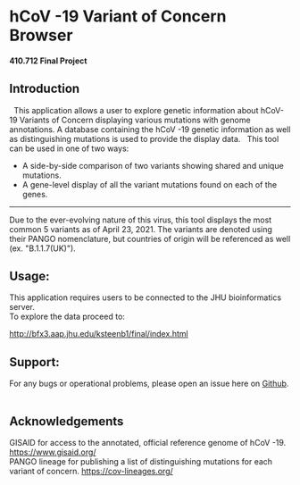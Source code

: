 # hCoV -19 Variant of Concern Browser
#### 410.712 Final Project
## Introduction
 
This application allows a user to explore genetic information about hCoV-19 Variants of Concern displaying various mutations with genome annotations.  A database containing the hCoV -19 genetic information as well as distinguishing mutations is used to provide the display data.
 
  This tool can be used in one of two ways:
  * A side-by-side comparison of two variants showing shared and unique mutations.
  * A gene-level display of all the variant mutations found on each of the genes.  
***
Due to the ever-evolving nature of this virus, this tool displays the most common 5 variants as of April 23, 2021.  The variants are denoted using their PANGO nomenclature, but countries of origin will be referenced as well (ex. "B.1.1.7(UK)").
 
## Usage:
This application requires users to be connected to the JHU bioinformatics server.  
To explore the data proceed to:

http://bfx3.aap.jhu.edu/ksteenb1/final/index.html
 
## Support:
For any bugs or operational problems, please open an issue here on [Github](https://github.com/KSteenbergen/programming_final_project).
 
## Acknowledgements
  GISAID for access to the annotated, official reference genome of hCoV -19.  https://www.gisaid.org/  
  PANGO lineage for publishing a list of distinguishing mutations for each variant of concern. https://cov-lineages.org/
